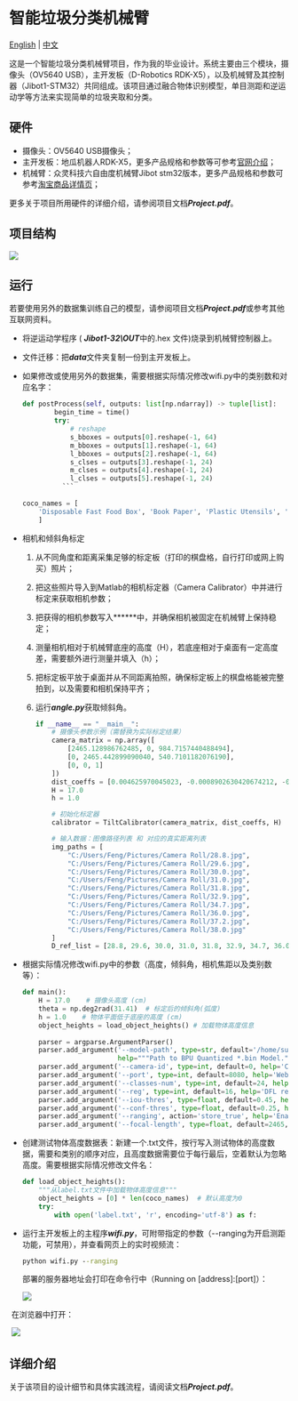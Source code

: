 # 智能垃圾分类机械臂

[English](README.md) | [中文](README_zh.md)

这是一个智能垃圾分类机械臂项目，作为我的毕业设计。系统主要由三个模块，摄像头（OV5640 USB），主开发板（D-Robotics RDK-X5），以及机械臂及其控制器（Jibot1-STM32）共同组成。该项目通过融合物体识别模型，单目测距和逆运动学等方法来实现简单的垃圾夹取和分类。



## 硬件

* 摄像头：OV5640 USB摄像头；
* 主开发板：地瓜机器人RDK-X5，更多产品规格和参数等可参考[官网介绍](https://developer.d-robotics.cc/rdkx5)；
* 机械臂：众灵科技六自由度机械臂Jibot stm32版本，更多产品规格和参数可参考[淘宝商品详情页](https://item.taobao.com/item.htm?id=534137774492&pisk=gnJrYkqP_YHyIf7RZK6U_LBjFcBRU9u6Kp_CxHxhVabkdbHEYUY5tJGRF6WeoZ95P36l-J8BALTBxpsHLTpXNJ_Sy9-H59us5AM623QdKVg_9sAY2OjQqW4CxS2cdMW1QBIH23BdKQxpnVt8Y96F5kjh-mWcYGqlK_fliSbAYJ4H-af0oGSOK9YhtnXc2GI3qJVuomS1vJjlr840oGIgqMYhKm-ckMXhqeXngX6hBPsGZDs8dmKLNs1PS3b4QnpVqqbZBZ2HbKjlapxluntX3g5PS6b0La9klHvWeshzZ9KX_eRHSqN5rCSwu1Or788wyMxFxUkTbZvyYK5JGzVlbT7PsLY0X-KNtIJVFL0L6ntVr1WXGj35OT8y6NCoMqLe0aTHUs4rlwO6cLf2Sqw2J6RHFtvooASroyIDYCppayVFZiIV5mo22Bh66ge40kVL9_EA0NiRtWFdZiIV5mo49WC-ki7s26f..&spm=a21xtw.29978518.0.0)；

更多关于项目所用硬件的详细介绍，请参阅项目文档***Project.pdf***。



## 项目结构

![](./ProjectStructure_zh.png)



## 运行

若要使用另外的数据集训练自己的模型，请参阅项目文档***Project.pdf***或参考其他互联网资料。

* 将逆运动学程序 ( ***Jibot1-32\OUT***中的.hex 文件)烧录到机械臂控制器上。

* 文件迁移：把***data***文件夹复制一份到主开发板上。

* 如果修改或使用另外的数据集，需要根据实际情况修改wifi.py中的类别数和对应名字：

  ~~~python
  def postProcess(self, outputs: list[np.ndarray]) -> tuple[list]:
          begin_time = time()
          try:
              # reshape
              s_bboxes = outputs[0].reshape(-1, 64)
              m_bboxes = outputs[1].reshape(-1, 64)
              l_bboxes = outputs[2].reshape(-1, 64)
              s_clses = outputs[3].reshape(-1, 24)
              m_clses = outputs[4].reshape(-1, 24)
              l_clses = outputs[5].reshape(-1, 24)
  			```
              
  coco_names = [
      'Disposable Fast Food Box', 'Book Paper', 'Plastic Utensils', 'Plastic Toys', 'Dry Battery', 'Express Paper Bag', 'Plug Wire', 'Can', 'Peel and Pulp', 'Stuffed Toy', 'Defiled Plastic', 'Contaminated paper', 'Toilet care products', 'Cigarette butts', 'Carton box', 'Tea residue', 'Cai Bang Cai Ye', 'Egg Shell', 'Sauce Bottle', 'Ointment', 'Expired Medicine', 'Metal Food Cans', 'edible oil drums', 'drink bottles'
      ]
  ~~~

* 相机和倾斜角标定

  1. 从不同角度和距离采集足够的标定板（打印的棋盘格，自行打印或网上购买）照片；

  2. 把这些照片导入到Matlab的相机标定器（Camera Calibrator）中并进行标定来获取相机参数；

  3. 把获得的相机参数写入******中，并确保相机被固定在机械臂上保持稳定；

  4. 测量相机相对于机械臂底座的高度（H），若底座相对于桌面有一定高度差，需要额外进行测量并填入（h）；

  5. 把标定板平放于桌面并从不同距离拍照，确保标定板上的棋盘格能被完整拍到，以及需要和相机保持平齐；

  6. 运行***angle.py***获取倾斜角。

     ```python
     if __name__ == "__main__":
         # 摄像头参数示例（需替换为实际标定结果）
         camera_matrix = np.array([
             [2465.128986762485, 0, 984.7157440488494], 
             [0, 2465.442899090040, 540.7101182076190], 
             [0, 0, 1]
         ])
         dist_coeffs = [0.004625970045023, -0.0008902630420674212, -0.039376100278451, 0.563886970534354, 0]
         H = 17.0
         h = 1.0  
     
         # 初始化标定器
         calibrator = TiltCalibrator(camera_matrix, dist_coeffs, H)
     
         # 输入数据：图像路径列表 和 对应的真实距离列表
         img_paths = [
             "C:/Users/Feng/Pictures/Camera Roll/28.8.jpg", 
             "C:/Users/Feng/Pictures/Camera Roll/29.6.jpg",
             "C:/Users/Feng/Pictures/Camera Roll/30.0.jpg",
             "C:/Users/Feng/Pictures/Camera Roll/31.0.jpg",
             "C:/Users/Feng/Pictures/Camera Roll/31.8.jpg",
             "C:/Users/Feng/Pictures/Camera Roll/32.9.jpg",
             "C:/Users/Feng/Pictures/Camera Roll/34.7.jpg",
             "C:/Users/Feng/Pictures/Camera Roll/36.0.jpg",
             "C:/Users/Feng/Pictures/Camera Roll/37.2.jpg",
             "C:/Users/Feng/Pictures/Camera Roll/38.0.jpg"
         ]
         D_ref_list = [28.8, 29.6, 30.0, 31.0, 31.8, 32.9, 34.7, 36.0, 37.2, 38.0]  #cm
     ```

* 根据实际情况修改wifi.py中的参数（高度，倾斜角，相机焦距以及类别数等）：

  ```python
  def main():
      H = 17.0    # 摄像头高度 (cm)
      theta = np.deg2rad(31.41)  # 标定后的倾斜角(弧度)
      h = 1.0    # 物体平面低于底座的高度 (cm)
      object_heights = load_object_heights() # 加载物体高度信息
      
      parser = argparse.ArgumentParser()
      parser.add_argument('--model-path', type=str, default='/home/sunrise/Desktop/data/bin_dir/yolo11n_detect_bayese_640x640_nv12/yolo11n_detect_bayese_640x640_nv12.bin', 
                          help="""Path to BPU Quantized *.bin Model.""") 
      parser.add_argument('--camera-id', type=int, default=0, help='Camera device ID.')
      parser.add_argument('--port', type=int, default=8080, help='Web server port.')
      parser.add_argument('--classes-num', type=int, default=24, help='Classes Num to Detect.')
      parser.add_argument('--reg', type=int, default=16, help='DFL reg layer.')
      parser.add_argument('--iou-thres', type=float, default=0.45, help='IoU threshold.')
      parser.add_argument('--conf-thres', type=float, default=0.25, help='confidence threshold.')
      parser.add_argument('--ranging', action='store_true', help='Enable distance ranging for all objects')
      parser.add_argument('--focal-length', type=float, default=2465, help='Camera focal length in pixels')
  ```

* 创建测试物体高度数据表：新建一个.txt文件，按行写入测试物体的高度数据，需要和类别的顺序对应，且高度数据需要位于每行最后，空着默认为忽略高度。需要根据实际情况修改文件名：

  ```python
  def load_object_heights():
      """从label.txt文件中加载物体高度信息"""
      object_heights = [0] * len(coco_names)  # 默认高度为0
      try:
          with open('label.txt', 'r', encoding='utf-8') as f:
  ```

* 运行主开发板上的主程序***wifi.py***，可附带指定的参数（--ranging为开启测距功能，可禁用），并查看网页上的实时视频流：

  ```cmd
  python wifi.py --ranging
  ```

  部署的服务器地址会打印在命令行中（Running on [address]:[port]）：

  ![](./log.png)

​	在浏览器中打开：

​		![](./stream.png)



## 详细介绍

关于该项目的设计细节和具体实践流程，请阅读文档***Project.pdf***。
